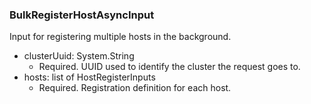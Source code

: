 ### BulkRegisterHostAsyncInput
Input for registering multiple hosts in the background.

- clusterUuid: System.String
  - Required. UUID used to identify the cluster the request goes to.
- hosts: list of HostRegisterInputs
  - Required. Registration definition for each host.
